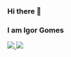 ### Hi there 👋
### I am Igor Gomes

<div>
  <a href="https://github.com/gomesIgor21/" />
  <img heigth="180em" src="https://github-readme-stats.vercel.app/api?username=gomesIgor21&show_icons=true&theme=dracula&include_all_commits=true&count_private=true"/>
  <img heigth="180em" src="https://github-readme-stats.vercel.app/api/top-langs/?username=gomesIgor21&theme=dracula&layout=compact&langs_count=16"/>
</div>



